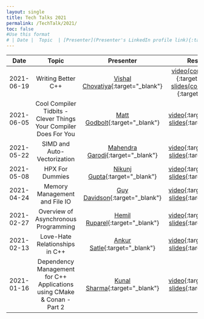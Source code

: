 ```yaml
---
layout: single
title: Tech Talks 2021
permalink: /TechTalk/2021/
toc: false
#Use this format
# | Date |  Topic  | [Presenter](Presenter's LinkedIn profile link){:target="_blank"} | [video](YouTube video link){:target="_blank"}, [slides](Slide's github link){:target="_blank"} |
---
```

| Date |  Topic  | Presenter | Resources |
|:---:|:---:|:---:|:---:|
| 2021-06-19 |  Writing Better C++  | [Vishal Chovatiya](https://www.linkedin.com/in/vishal-chovatiya/){:target="_blank"} | [video(comming soon)](){:target="_blank"}, [slides(comming soon)](){:target="_blank"} |
| 2021-06-05 |  Cool Compiler Tidbits - Clever Things Your Compiler Does For You  | [Matt Godbolt](https://www.linkedin.com/in/godbolt/){:target="_blank"} | [video](https://youtu.be/9Zjgcnskwlc){:target="_blank"}, [slides](https://github.com/CppIndia-UserGroup/CppIndia-SessionDocuments/tree/master/2021/06-05){:target="_blank"} |
| 2021-05-22 |  SIMD and Auto-Vectorization  | [Mahendra Garodi](https://www.linkedin.com/in/garodimahendra/){:target="_blank"} | [video](https://youtu.be/Fuy5o0JUc9Y){:target="_blank"}, [slides](https://github.com/CppIndia-UserGroup/CppIndia-SessionDocuments/tree/master/2021/05-22){:target="_blank"} |
| 2021-05-08 |  HPX For Dummies  | [Nikunj Gupta](https://www.linkedin.com/in/gnikunj/){:target="_blank"} | [video](https://youtu.be/ojVL7E7VsJ4){:target="_blank"}, [slides](https://github.com/CppIndia-UserGroup/CppIndia-SessionDocuments/tree/master/2021/05-08){:target="_blank"} |
| 2021-04-24 |  Memory Management and File IO  | [Guy Davidson](https://www.linkedin.com/in/guy-davidson-0b4789/){:target="_blank"} | [video](https://youtu.be/p46PlKyMDhs){:target="_blank"}, [slides](https://github.com/CppIndia-UserGroup/CppIndia-SessionDocuments/tree/master/2021/04-24){:target="_blank"} |
| 2021-02-27 |  Overview of Asynchronous Programming  | [Hemil Ruparel](https://www.linkedin.com/in/hemil-ruparel-2aa513166/){:target="_blank"} | [video](https://youtu.be/wEs-oiG0brk){:target="_blank"}, [slides](https://github.com/CppIndia-UserGroup/CppIndia-SessionDocuments/tree/master/2021/27-02-2021){:target="_blank"} |
| 2021-02-13 |  Love-Hate Relationships in C++  | [Ankur Satle](https://www.linkedin.com/in/ankursatle){:target="_blank"} | [video](https://youtu.be/2MFWOAptijU){:target="_blank"}, [slides](https://github.com/CppIndia-UserGroup/CppIndia-SessionDocuments/tree/master/2021/02-13){:target="_blank"} |
| 2021-01-16 |  Dependency Management for C++ Applications using CMake & Conan - Part 2  | [Kunal Sharma](https://www.linkedin.com/in/kunalsharmaaa/){:target="_blank"} | [video](https://youtu.be/vVtXqeOrizY){:target="_blank"}, [slides](https://github.com/CppIndia-UserGroup/CppIndia-SessionDocuments/tree/master/16-01-2021){:target="_blank"} |